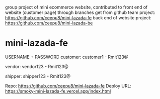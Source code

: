 group project of mini ecommerce website, contributed to front end of website (customer page) through branches
get from github team project: https://github.com/ceepu8/mini-lazada-fe
back end of website project: https://github.com/ceepu8/mini-lazada-be


# mini-lazada-fe

USERNAME + PASSWORD
customer:
customer1 - Rmit123@

vendor:
vendor123 - Rmit123@

shipper:
shipper123 - Rmit123@

Repo: https://github.com/ceepu8/mini-lazada-fe
Deploy URL: https://smoky-mini-lazada-fe.vercel.app/index.html
